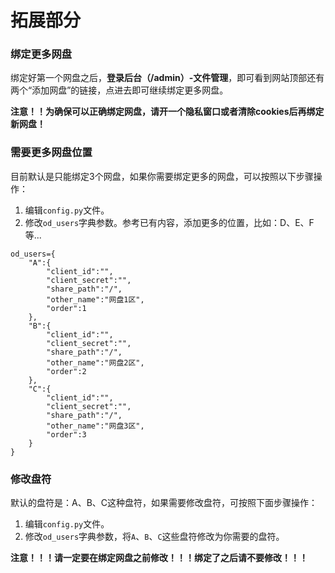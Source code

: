 # 拓展部分

### 绑定更多网盘

绑定好第一个网盘之后，**登录后台（/admin）-文件管理**，即可看到网站顶部还有两个“添加网盘”的链接，点进去即可继续绑定更多网盘。

**注意！！为确保可以正确绑定网盘，请开一个隐私窗口或者清除cookies后再绑定新网盘！**

### 需要更多网盘位置

目前默认是只能绑定3个网盘，如果你需要绑定更多的网盘，可以按照以下步骤操作：

1. 编辑`config.py`文件。
2. 修改`od_users`字典参数。参考已有内容，添加更多的位置，比如：D、E、F等...

```text
od_users={
    "A":{
        "client_id":"",
        "client_secret":"",
        "share_path":"/",
        "other_name":"网盘1区",
        "order":1
    },
    "B":{
        "client_id":"",
        "client_secret":"",
        "share_path":"/",
        "other_name":"网盘2区",
        "order":2
    },
    "C":{
        "client_id":"",
        "client_secret":"",
        "share_path":"/",
        "other_name":"网盘3区",
        "order":3
    }
}
```

###  修改盘符

默认的盘符是：A、B、C这种盘符，如果需要修改盘符，可按照下面步骤操作：

1. 编辑`config.py`文件。
2. 修改`od_users`字典参数，将`A`、`B`、`C`这些盘符修改为你需要的盘符。

**注意！！！请一定要在绑定网盘之前修改！！！绑定了之后请不要修改！！！**

